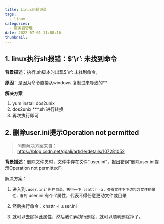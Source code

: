 ```yaml
---
title: Linux问题记录
tags:
  - linux
categories:
  - 服务器管理
date: 2022-07-01 11:08:16
thumbnail:
---
```

## 1. linux执行sh报错：$’\r’: 未找到命令

**背景描述**：执行.sh脚本时出现$’\r’: 未找到命令，

**原因**：是因为命令直接从windows 复制过来导致的**

**解决方案**

1. yum install dos2unix
2. dos2unix ***.sh 进行转换
3. 再次执行即可

## 2. 删除user.ini提示Operation not permitted

> 问题解决方案来自：https://blog.csdn.net/gdali/article/details/107281052

**背景描述**：删除文件夹时，文件中存在文件“.user.ini”，报出错误“删除user.ini提示Operation not permitted”。

解决方案：

1. 进入到`.user.ini'所在目录，执行一下 lsattr -a，查看文件下下边包含文件的属性，看到`.user.ini'有个'i'属性，代表不得任意更动文件或目录

2. 然后执行命令：chattr -i .user.ini

3. 就可以去除掉此属性，然后我们再执行删除，就可以顺利删除掉了。
   


